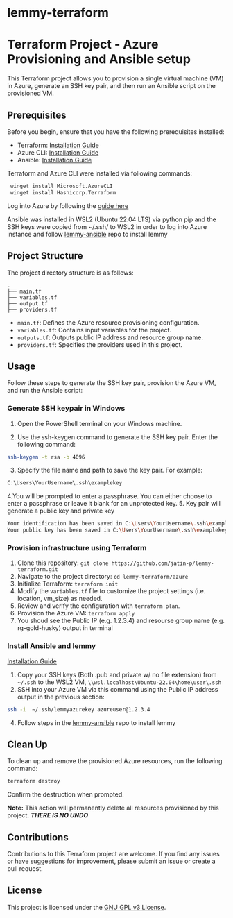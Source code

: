 # lemmy-terraform
 
# Terraform Project - Azure Provisioning and Ansible setup

This Terraform project allows you to provision a single virtual machine (VM) in Azure, generate an SSH key pair, and then run an Ansible script on the provisioned VM.

## Prerequisites

Before you begin, ensure that you have the following prerequisites installed:

- Terraform: [Installation Guide](https://learn.hashicorp.com/tutorials/terraform/install-cli)
- Azure CLI: [Installation Guide](https://docs.microsoft.com/en-us/cli/azure/install-azure-cli)
- Ansible: [Installation Guide](https://docs.ansible.com/ansible/latest/installation_guide/index.html)

 Terraform and Azure CLI were installed via following commands:
```bash
 winget install Microsoft.AzureCLI
 winget install Hashicorp.Terraform
```
Log into Azure by following the [guide here](https://learn.microsoft.com/en-us/cli/azure/get-started-with-azure-cli)

Ansible was installed in WSL2 (Ubuntu 22.04 LTS)  via python pip and the SSH keys were copied from ~/.ssh/ to WSL2 in order to log into Azure instance and follow [lemmy-ansible](https://github.com/LemmyNet/lemmy-ansible) repo to install lemmy
 
 ## Project Structure

The project directory structure is as follows:

```
.
├── main.tf
├── variables.tf
├── output.tf
├── providers.tf
```

- `main.tf`: Defines the Azure resource provisioning configuration.
- `variables.tf`: Contains input variables for the project.
- `outputs.tf`: Outputs public IP address and resource group name.
- `providers.tf`: Specifies the providers used in this project.

## Usage

Follow these steps to generate the SSH key pair, provision the Azure VM, and run the Ansible script:

### Generate SSH keypair in Windows
1. Open the PowerShell terminal on your Windows machine.

2. Use the ssh-keygen command to generate the SSH key pair. Enter the following command:
```bash
ssh-keygen -t rsa -b 4096
```
3. Specify the file name and path to save the key pair. For example:
```bash
C:\Users\YourUsername\.ssh\examplekey
```
4.You will be prompted to enter a passphrase. You can either choose to enter a passphrase or leave it blank for an unprotected key.
5.  Key pair will generate a public key and private key
```bash
Your identification has been saved in C:\Users\YourUsername\.ssh\examplekey.
Your public key has been saved in C:\Users\YourUsername\.ssh\examplekey.pub.
```

### Provision infrastructure using Terraform

1. Clone this repository: `git clone https://github.com/jatin-p/lemmy-terraform.git`
2. Navigate to the project directory: `cd lemmy-terraform/azure`
3. Initialize Terraform: `terraform init`
4. Modify the `variables.tf` file to customize the project settings (i.e. location, vm_size) as needed.
5. Review and verify the configuration with `terraform plan`.
6. Provision the Azure VM: `terraform apply`
7. You shoud  see the Public IP (e.g. 1.2.3.4) and resourse group name (e.g. rg-gold-husky) output in terminal


### Install Ansible and  lemmy
[Installation Guide](https://docs.ansible.com/ansible/latest/installation_guide/intro_installation.html#installing-and-upgrading-ansible)
1.  Copy your SSH keys (Both .pub and private w/ no file extension) from ```~/.ssh``` to the WSL2 VM, ```\\wsl.localhost\Ubuntu-22.04\home\user\.ssh```
2.  SSH into your Azure VM via this command using the Public IP address output in the previous section:
``` bash
ssh -i  ~/.ssh/lemmyazurekey azureuser@1.2.3.4
```
4. Follow steps in the [lemmy-ansible](https://github.com/LemmyNet/lemmy-ansible) repo to install  lemmy

## Clean Up

To clean up and remove the provisioned Azure resources, run the following command:

```bash
terraform destroy
```

Confirm the destruction when prompted.

**Note:** This action will permanently delete all resources provisioned by this project. 
***THERE IS NO UNDO***

## Contributions

Contributions to this Terraform project are welcome. If you find any issues or have suggestions for improvement, please submit an issue or create a pull request.

## License

This project is licensed under the [GNU GPL v3 License]([LICENSE](https://github.com/jatin-p/lemmy-terraform/blob/main/LICENSE)).
